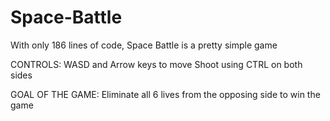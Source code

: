 # Space-Battle

With only 186 lines of code, Space Battle is a pretty simple game

CONTROLS: WASD and Arrow keys to move
          Shoot using CTRL on both sides
          
          
GOAL OF THE GAME: Eliminate all 6 lives from the opposing side to win the game
